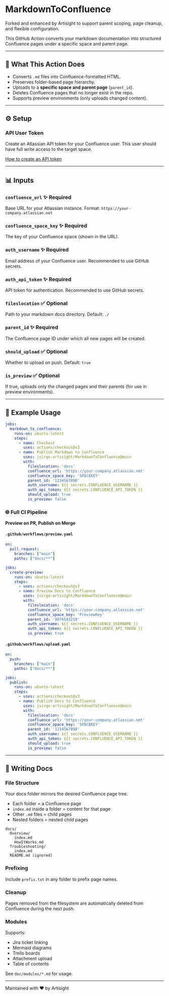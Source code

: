 # MarkdownToConfluence
Forked and enhanced by Artisight to support parent scoping, page cleanup, and flexible configuration.

This GitHub Action converts your markdown documentation into structured Confluence pages under a specific space and parent page.

---

## 🚀 What This Action Does
- Converts `.md` files into Confluence-formatted HTML.
- Preserves folder-based page hierarchy.
- Uploads to a **specific space and parent page** (`parent_id`).
- Deletes Confluence pages that no longer exist in the repo.
- Supports preview environments (only uploads changed content).

---

## ⚙️ Setup

### API User Token
Create an Atlassian API token for your Confluence user. This user should have full write access to the target space.

[How to create an API token](https://support.atlassian.com/atlassian-account/docs/manage-api-tokens-for-your-atlassian-account/)

---

## 📊 Inputs

### `confluence_url` ✨ **Required**
Base URL for your Atlassian instance. Format: `https://your-company.atlassian.net`

### `confluence_space_key` ✨ **Required**
The key of your Confluence space (shown in the URL).

### `auth_username` ✨ **Required**
Email address of your Confluence user. Recommended to use GitHub secrets.

### `auth_api_token` ✨ **Required**
API token for authentication. Recommended to use GitHub secrets.

### `fileslocation` ✅ Optional
Path to your markdown docs directory. Default: `./`

### `parent_id` ✨ **Required**
The Confluence page ID under which all new pages will be created.

### `should_upload` ✅ Optional
Whether to upload on push. Default: `true`

### `is_preview` ✅ Optional
If true, uploads only the changed pages and their parents (for use in preview environments).

---

## 📆 Example Usage

```yaml
jobs:
  markdown_to_confluence:
    runs-on: ubuntu-latest
    steps:
      - name: Checkout
        uses: actions/checkout@v3
      - name: Publish Markdown to Confluence
        uses: jvirgo-artisight/MarkdownToConfluence@main
        with:
          fileslocation: 'docs'
          confluence_url: 'https://your-company.atlassian.net'
          confluence_space_key: 'SPACEKEY'
          parent_id: '1234567890'
          auth_username: ${{ secrets.CONFLUENCE_USERNAME }}
          auth_api_token: ${{ secrets.CONFLUENCE_API_TOKEN }}
          should_upload: true
          is_preview: false
```

### 🌐 Full CI Pipeline
**Preview on PR, Publish on Merge**

#### `.github/workflows/preview.yaml`
```yaml
on:
  pull_request:
    branches: ["main"]
    paths: ["docs/**"]

jobs:
  create-preview:
    runs-on: ubuntu-latest
    steps:
      - uses: actions/checkout@v3
      - name: Preview Docs to Confluence
        uses: jvirgo-artisight/MarkdownToConfluence@main
        with:
          fileslocation: 'docs'
          confluence_url: 'https://your-company.atlassian.net'
          confluence_space_key: 'PreviewKey'
          parent_id: '9876543210'
          auth_username: ${{ secrets.CONFLUENCE_USERNAME }}
          auth_api_token: ${{ secrets.CONFLUENCE_API_TOKEN }}
          is_preview: true
```

#### `.github/workflows/upload.yaml`
```yaml
on:
  push:
    branches: ["main"]
    paths: ["docs/**"]

jobs:
  publish:
    runs-on: ubuntu-latest
    steps:
      - uses: actions/checkout@v3
      - name: Publish Docs to Confluence
        uses: jvirgo-artisight/MarkdownToConfluence@main
        with:
          fileslocation: 'docs'
          confluence_url: 'https://your-company.atlassian.net'
          confluence_space_key: 'SPACEKEY'
          parent_id: '1234567890'
          auth_username: ${{ secrets.CONFLUENCE_USERNAME }}
          auth_api_token: ${{ secrets.CONFLUENCE_API_TOKEN }}
          should_upload: true
          is_preview: false
```

---

## 📃 Writing Docs

### File Structure
Your docs folder mirrors the desired Confluence page tree.

- Each folder = a Confluence page
- `index.md` inside a folder = content for that page
- Other `.md` files = child pages
- Nested folders = nested child pages

```
docs/
  Overview/
    index.md
    HowItWorks.md
  Troubleshooting/
    index.md
  README.md (ignored)
```

### Prefixing
Include `prefix.txt` in any folder to prefix page names.

### Cleanup
Pages removed from the filesystem are automatically deleted from Confluence during the next push.

### Modules
Supports:
- Jira ticket linking
- Mermaid diagrams
- Trello boards
- Attachment upload
- Table of contents

See `doc/modules/*.md` for usage.

---

Maintained with ❤️ by Artisight